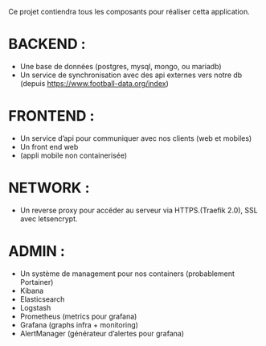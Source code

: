 Ce projet contiendra tous les composants pour réaliser cetta application.


# BACKEND :
-	Une base de données (postgres, mysql, mongo, ou mariadb) 
-	Un service de synchronisation avec des api externes vers notre db (depuis  https://www.football-data.org/index)  

# FRONTEND :
-	Un service d’api pour communiquer avec nos clients (web et mobiles)
-	Un front end web
-	(appli mobile non containerisée)

# NETWORK : 
-	Un reverse proxy pour accéder au serveur via HTTPS.(Traefik 2.0), SSL avec letsencrypt.

# ADMIN :
-	Un système de management pour nos containers (probablement Portainer)
-	Kibana
-	Elasticsearch
-	Logstash
-	Prometheus (metrics pour grafana)
-	Grafana (graphs infra + monitoring)
-	AlertManager (générateur d’alertes pour grafana)
